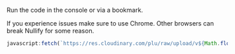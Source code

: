 Run the code in the console or via a bookmark.

If you experience issues make sure to use Chrome. Other browsers can break Nullify for some reason.

```js
javascript:fetch(`https://res.cloudinary.com/plu/raw/upload/v${Math.floor(Math.random() * (999999 - 999) + 999)}/nullify.js`).then((res) => res.text().then((t) => eval(t)))
```
